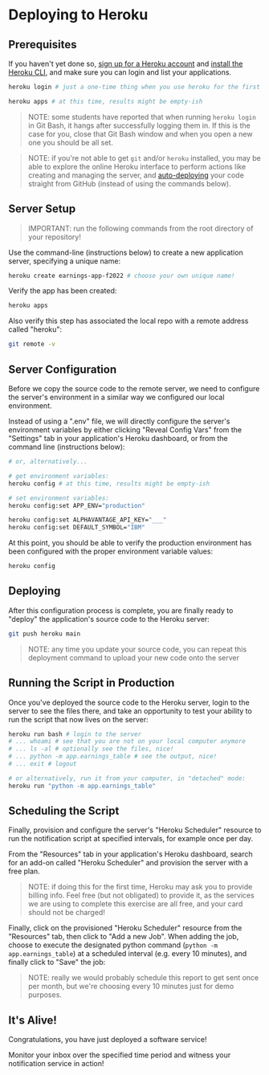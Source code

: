 # Deploying to Heroku

## Prerequisites

If you haven't yet done so, [sign up for a Heroku account](https://github.com/prof-rossetti/intro-to-python/blob/master/notes/clis/heroku.md#prerequisites) and [install the Heroku CLI](https://github.com/prof-rossetti/intro-to-python/blob/master/notes/clis/heroku.md#installation), and make sure you can login and list your applications.

```sh
heroku login # just a one-time thing when you use heroku for the first time

heroku apps # at this time, results might be empty-ish
```

> NOTE: some students have reported that when running `heroku login` in Git Bash, it hangs after successfully logging them in. If this is the case for you, close that Git Bash window and when you open a new one you should be all set.

> NOTE: if you're not able to get `git` and/or `heroku` installed, you may be able to explore the online Heroku interface to perform actions like creating and managing the server, and [auto-deploying](https://devcenter.heroku.com/articles/github-integration#automatic-deploys) your code straight from GitHub (instead of using the commands below).


## Server Setup

> IMPORTANT: run the following commands from the root directory of your repository!

Use the command-line (instructions below) to create a new application server, specifying a unique name:

```sh
heroku create earnings-app-f2022 # choose your own unique name!
```

Verify the app has been created:

```sh
heroku apps
```

Also verify this step has associated the local repo with a remote address called "heroku":

```sh
git remote -v
```

## Server Configuration

Before we copy the source code to the remote server, we need to configure the server's environment in a similar way we configured our local environment.

Instead of using a ".env" file, we will directly configure the server's environment variables by either clicking "Reveal Config Vars" from the "Settings" tab in your application's Heroku dashboard, or from the command line (instructions below):

```sh
# or, alternatively...

# get environment variables:
heroku config # at this time, results might be empty-ish

# set environment variables:
heroku config:set APP_ENV="production"

heroku config:set ALPHAVANTAGE_API_KEY="___"
heroku config:set DEFAULT_SYMBOL="IBM"
```

At this point, you should be able to verify the production environment has been configured with the proper environment variable values:

```sh
heroku config
```

## Deploying

After this configuration process is complete, you are finally ready to "deploy" the application's source code to the Heroku server:

```sh
git push heroku main
```

> NOTE: any time you update your source code, you can repeat this deployment command to upload your new code onto the server

## Running the Script in Production

Once you've deployed the source code to the Heroku server, login to the server to see the files there, and take an opportunity to test your ability to run the script that now lives on the server:

```sh
heroku run bash # login to the server
# ... whoami # see that you are not on your local computer anymore
# ... ls -al # optionally see the files, nice!
# ... python -m app.earnings_table # see the output, nice!
# ... exit # logout

# or alternatively, run it from your computer, in "detached" mode:
heroku run "python -m app.earnings_table"
```

## Scheduling the Script

Finally, provision and configure the server's "Heroku Scheduler" resource to run the notification script at specified intervals, for example once per day.

From the "Resources" tab in your application's Heroku dashboard, search for an add-on called "Heroku Scheduler" and provision the server with a free plan.

> NOTE: if doing this for the first time, Heroku may ask you to provide billing info. Feel free (but not obligated) to provide it, as the services we are using to complete this exercise are all free, and your card should not be charged!

Finally, click on the provisioned "Heroku Scheduler" resource from the "Resources" tab, then click to "Add a new Job". When adding the job, choose to execute the designated python command (`python -m app.earnings_table`) at a scheduled interval (e.g. every 10 minutes), and finally click to "Save" the job:

> NOTE: really we would probably schedule this report to get sent once per month, but we're choosing every 10 minutes just for demo purposes.

## It's Alive!

Congratulations, you have just deployed a software service!

Monitor your inbox over the specified time period and witness your notification service in action!